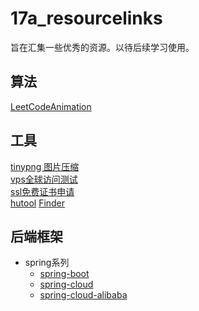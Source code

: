 # 17a_resourcelinks
旨在汇集一些优秀的资源。以待后续学习使用。

## 算法
[LeetCodeAnimation](https://github.com/MisterBooo/LeetCodeAnimation)

## 工具
[tinypng 图片压缩](https://tinypng.com/)  
[vps全球访问测试](https://ping.pe/)  
[ssl免费证书申请](https://github.com/acmesh-official/acme.sh)  
[hutool](https://hutool.cn/docs/#/)
[Finder](http://www.finderweb.net/)

## 后端框架
- spring系列
  - [spring-boot](https://github.com/spring-projects/spring-boot)
  - [spring-cloud](https://spring.io/projects/spring-cloud)
  - [spring-cloud-alibaba](https://github.com/alibaba/spring-cloud-alibaba/blob/master/README-zh.md)
